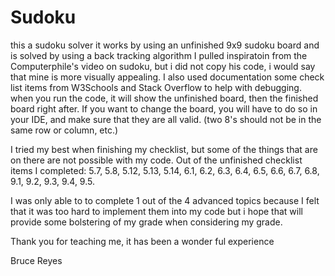 # Sudoku
this a sudoku solver
it works by using an unfinished 9x9 sudoku board and is solved by using a back tracking algorithm
I pulled inspiratoin from the Computerphile's video on sudoku, but i did not copy his code, i would say that mine is more visually appealing. I also used documentation some check list items from W3Schools and Stack Overflow to help with debugging.
when you run the code, it will show the unfinished board, then the finished board right after.
If you want to change the board, you will have to do so in your IDE, and make sure that they are all valid. (two 8's should not be in the same row or column, etc.)

I tried my best when finishing my checklist, but some of the things that are on there are not possible with my code.
Out of the unfinished checklist items I completed: 5.7, 5.8, 5.12, 5.13, 5.14, 6.1, 6.2, 6.3, 6.4, 6.5, 6.6, 6.7, 6.8, 9.1, 9.2, 9.3, 9.4, 9.5.

I was only able to to complete 1 out of the 4 advanced topics because I felt that it was too hard to implement them into my code but i hope that will provide some bolstering of my grade when considering my grade. 

Thank you for teaching me, it has been a wonder ful experience

Bruce Reyes
